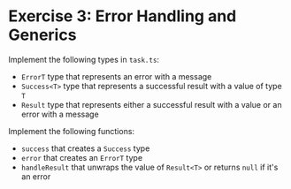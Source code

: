 # Exercise 3: Error Handling and Generics

Implement the following types in `task.ts`:

- `ErrorT` type that represents an error with a message
- `Success<T>` type that represents a successful result with a value of type `T`
- `Result` type that represents either a successful result with a value or an error with a message

Implement the following functions:

- `success` that creates a `Success` type
- `error` that creates an `ErrorT` type
- `handleResult` that unwraps the value of `Result<T>` or returns `null` if it's an error
